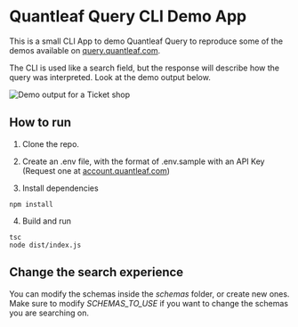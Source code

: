 # Quantleaf Query CLI Demo App
This is a small CLI App to demo Quantleaf Query to reproduce some of the demos available on [query.quantleaf.com](https://query.quantleaf.com).

The CLI is used like a search field, but the response will describe how the query was interpreted.
Look at the demo output below.

![Demo output for a Ticket shop](/../master/demo.PNG?raw=true)

## How to run
1. Clone the repo.
2. Create an .env file, with the format of .env.sample with an API Key (Request one at [account.quantleaf.com](https://account.quantleaf.com))

3. Install dependencies
```
npm install 
```

4. Build and run
```
tsc
node dist/index.js
```



## Change the search experience

You can modify the schemas inside the *schemas* folder, or create new ones. 
Make sure to modify *SCHEMAS_TO_USE* if you want to change the schemas you are searching on.